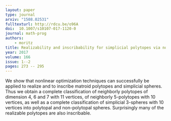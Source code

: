 ```yaml
---
layout: paper
type: journal
arxiv: "1508.02531"
fulltexturl: http://rdcu.be/o96A
doi:  10.1007/s10107-017-1120-0
journal: math-prog
authors:
    - moritz
title: Realizability and inscribability for simplicial polytopes via nonlinear optimization
year: 2017
volume: 166
issue: 1--2
pages: 273 -- 295
---
```


We show that nonlinear optimization techniques can successfully be applied to realize and to inscribe matroid polytopes and simplicial spheres. Thus we obtain a complete classification of neighborly polytopes of dimension 4, 6 and 7 with 11 vertices, of neighborly 5-polytopes with 10 vertices, as well as a complete classification of simplicial 3-spheres with 10 vertices into polytopal and non-polytopal spheres. Surprisingly many of the realizable polytopes are also inscribable.
